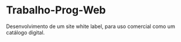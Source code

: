 # Trabalho-Prog-Web
Desenvolvimento de um site white label, para uso comercial como um catálogo digital.
